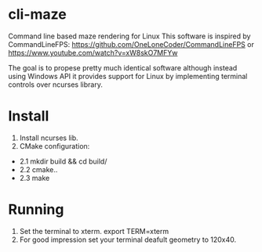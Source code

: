 # cli-maze
Command line based maze rendering for Linux
This software is inspired by CommandLineFPS:
https://github.com/OneLoneCoder/CommandLineFPS
or https://www.youtube.com/watch?v=xW8skO7MFYw

The goal is to propese pretty much identical software although instead using Windows API 
it provides support for Linux by implementing terminal controls over ncurses library.

# Install
1. Install ncurses lib.
2. CMake configuration:
* 2.1 mkdir build && cd build/
* 2.2 cmake..
* 2.3 make

# Running
1. Set the terminal to xterm.
export TERM=xterm
2. For good impression set your terminal deafult geometry to 120x40.

